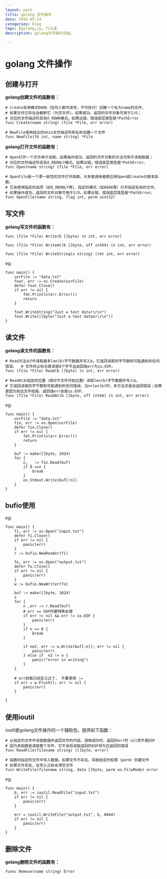 ```yaml
---
layout: post
title: golang 文件操作
date: 2016-05-14
categories: blog
tags: [golang,io, file]
description: golang文件操作总结。

---
```

# golang 文件操作

## 创建与打开
**golang创建文件的函数有：**

	# Create采用模式0666（任何人都可读写，不可执行）创建一个名为name的文件，
	# 如果文件已存在会截断它（为空文件）。如果成功，返回的文件对象可用于I/O；
	# 对应的文件描述符具有O_RDWR模式。如果出错，错误底层类型是*PathError
	func Create(name string) (file *File, err error)
	
	# NewFile使用给出的Unix文件描述符和名称创建一个文件
	func NewFile(fd int, name string) *File
	
**golang打开文件的函数有：**

	# Open打开一个文件用于读取。如果操作成功，返回的文件对象的方法可用于读取数据；
	# 对应的文件描述符具有O_RDONLY模式。如果出错，错误底层类型是*PathError。
	func Open(name string) (file *File, err error)
	
	# OpenFile是一个更一般性的文件打开函数，大多数调用者都应用Open或Create代替本函数。
	# 它会使用指定的选项（如O_RDONLY等）、指定的模式（如0666等）打开指定名称的文件。
	# 如果操作成功，返回的文件对象可用于I/O。如果出错，错误底层类型是*PathError。
	func OpenFile(name string, flag int, perm uint32)
	
## 写文件
**golang写文件的函数有：**

	func (file *File) Write(b []byte) (n int, err error)
	
	func (file *File) WriteAt(b []byte, off int64) (n int, err error)
	
	func (file *File) WriteString(s string) (ret int, err error)
	
eg:
	
	func main() {
		usrFile := "data.txt"
		fout, err := os.Create(usrFile)
		defer fout.Close()
		if err != nil {
			fmt.Println(err.Error())
			return
		}
		
		fout.WriteString("Just a test data!\r\n")
		fout.Write([]byte("Just a test dataa!\r\n"))
	}
	
## 读文件
**golang读文件的函数有：**


	# Read方法从f中读取最多len(b)字节数据并写入b。它返回读取的字节数和可能遇到的任何错误。	# 文件终止标志是读取0个字节且返回值err为io.EOF。
	func (file *File) Read(b []byte) (n int, err error)
	
	# ReadAt从指定的位置（相对于文件开始位置）读取len(b)字节数据并写入b。
	# 它返回读取的字节数和可能遇到的任何错误。当n<len(b)时，本方法总是会返回错误；如果是因为到达文件结尾，返回值err会是io.EOF。
	func (file *File) ReadAt(b []byte, off int64) (n int, err error)
	
eg:

	func main() {
		usrFile := "data.txt"
		fin, err := os.Open(usrFile)
		defer fin.Close()
		if err != nil {
			fmt.Println(err.Error())
			return
		}
		
		buf := make([]byte, 1024)
		for {
			n, _ := fin.Read(buf)
			if 0 ==n {
				break
			}
			os.Stdout.Write(buf[:n])
		}
	}
	
## bufio使用
eg:
	
	func main() {
		fi, err := os.Open("input.txt")
		defer fi.Close()
		if err != nil {
			panic(err)
		}
		r := bufio.NewReader(fi)
		
		fo, err := os.Open("output.txt")
		defer fo.Close()
		if err != nil {
			panic(err)
		}
		w := bufio.NewWriter(fo)
		
		buf := make([]byte, 1024)
		s
		for {
			n ,err := r.Read(buf)
			# err == EOF时要特殊处理
			if err != nil && err != io.EOF {
				panic(err)
			}
			if n == 0 {
				break
			}
			
			if ne2, err := w.Write(buf[:n]); err != nil {
				panic(err)
			} else if  n2 != n {
				panic("error in writing")
			} 
		}
		
		# err前面已经定义过了， 不要使用 := 
		if err = w.Flush(); err != nil {
			panic(err)
		}
	
	}
	
## 使用ioutil
ioutil是golang文件操作的一个辅助包，提供如下函数：
	
	# 从指定的文件中读取数据并返回文件的内容。调用成功时，返回的err时 nil而不是EOF
	# 因为本函数是读取整个文件，它不会将读取返回的EOF视为应返回的错误
	func ReadFile(filename string) ([]byte, error)
	
	# 函数向指定的文件中写入数据。如果文件不存在，将按给定的权限（perm）创建文件
	# 如果文件存在，在写入之前会清空文件
	fucn WriteFile(filename string, data []byte, perm os.FileMode) error
eg:

	func main() {
		b, err := ioutil.ReadFile("input.txt")
		if err != nil {
			panic(err)
		}
		
		err = ioutil.WriteFile("output.txt", b, 0644)
		if err != nil {
			panic(err)
		}
	}
## 删除文件
**golang删除文件的函数有：**

	funnc Remove(name string) Error
	
	